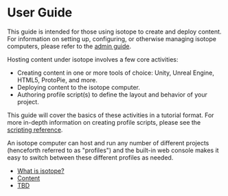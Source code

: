 # User Guide

This guide is intended for those using isotope to create and deploy content. For information on setting up, configuring, or otherwise managing isotope computers, please refer to the [admin guide](/admin/).

Hosting content under isotope involves a few core activities:

* Creating content in one or more tools of choice: Unity, Unreal Engine, HTML5, ProtoPie, and more.
* Deploying content to the isotope computer.
* Authoring profile script(s) to define the layout and behavior of your project.

This guide will cover the basics of these activities in a tutorial format. For more in-depth information on creating profile scripts, please see the [scripting reference](/scripting/).

An isotope computer can host and run any number of different projects (henceforth referred to as "profiles") and the built-in web console makes it easy to switch between these different profiles as needed.

* [What is isotope?](./what-is-isotope)
* [Content](./content)
* [TBD](./tbd)
